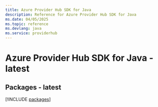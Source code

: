```yaml
---
title: Azure Provider Hub SDK for Java
description: Reference for Azure Provider Hub SDK for Java
ms.date: 04/05/2025
ms.topic: reference
ms.devlang: java
ms.service: providerhub
---
```

# Azure Provider Hub SDK for Java - latest
## Packages - latest
[!INCLUDE [packages](provider-hub-index.md)]